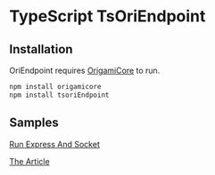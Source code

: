 # TypeScript TsOriEndpoint

## Installation
OriEndpoint requires [OrigamiCore](https://www.npmjs.com/package/origamicore)  to run.
```sh
npm install origamicore
npm install tsoriEndpoint
```

## Samples
[Run Express And Socket](https://github.com/origamiicore/ts-modules/tree/main/tsoriendpoint/sample)

[The Article](https://medium.com/@origamicore.com/origami-endpoint-f82692b7e6c9)

